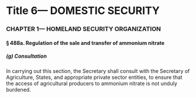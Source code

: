 
# Title 6— DOMESTIC SECURITY
### CHAPTER 1— HOMELAND SECURITY ORGANIZATION
#### § 488a. Regulation of the sale and transfer of ammonium nitrate
##### (g) Consultation

In carrying out this section, the Secretary shall consult with the Secretary of Agriculture, States, and appropriate private sector entities, to ensure that the access of agricultural producers to ammonium nitrate is not unduly burdened.
